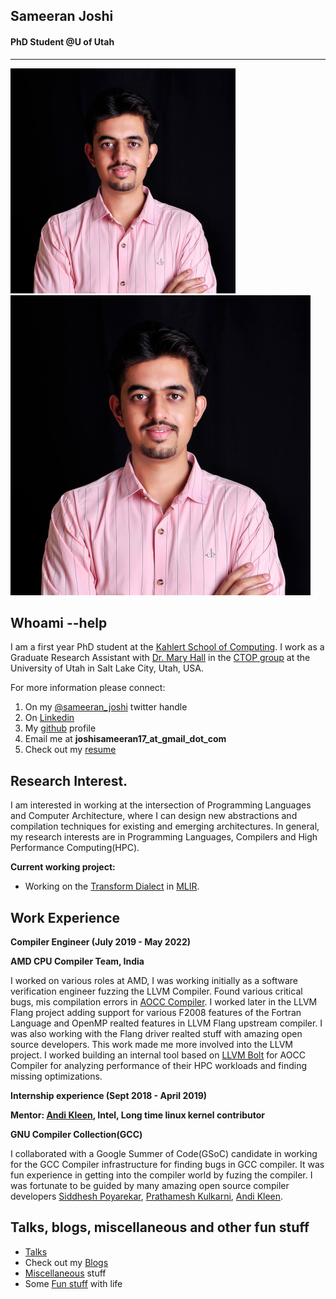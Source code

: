 ## **Sameeran Joshi**
#### **PhD Student @U of Utah**

---

![This is profile pic](/joshi01_30_30.jpg)
![This is profile pic](/joshi%2001_40_40.jpg)

## **Whoami --help**

I am a first year PhD student at the [Kahlert School of Computing](https://www.cs.utah.edu/). I work as a Graduate Research Assistant with [Dr. Mary Hall](https://www.cs.utah.edu/~mhall/) in the [CTOP group](http://ctop.cs.utah.edu/ctop/) at the University of Utah in Salt Lake City, Utah, USA.

For more information please connect:
1. On my [@sameeran_joshi](https://twitter.com/sameeran_joshi) twitter handle
2. On [Linkedin](https://www.linkedin.com/in/sameeran-joshi-b8b1b9144)
3. My [github](https://github.com/Sameeranjoshi) profile 
4. Email me at **joshisameeran17_at_gmail_dot_com**
5. Check out my [resume](/sameeran_joshi_plain_text.pdf)

## Research Interest.

I am interested in working at the intersection of Programming Languages and Computer Architecture, where I can design new abstractions and compilation techniques for existing and emerging architectures. In general, my research interests are in Programming Languages, Compilers and High Performance Computing(HPC).

**Current working project:**
- Working on the [Transform Dialect](https://mlir.llvm.org/docs/Dialects/Transform/) in [MLIR](https://mlir.llvm.org/).

## Work Experience

**Compiler Engineer (July 2019 - May 2022)**

**AMD CPU Compiler Team, India**

I worked on various roles at AMD, I was working initially as a software verification engineer fuzzing the LLVM Compiler. Found various critical bugs, mis compilation errors in [AOCC Compiler](https://developer.amd.com/amd-aocc/). I worked later in the LLVM Flang project adding support for various F2008 features of the Fortran Language and OpenMP realted features in LLVM Flang upstream compiler. I was also working with the Flang driver realted stuff with amazing open source developers. This work made me more involved into the LLVM project. I worked building an internal tool based on [LLVM Bolt](https://research.facebook.com/publications/bolt-a-practical-binary-optimizer-for-data-centers-and-beyond/) for AOCC Compiler for analyzing performance of their HPC workloads and finding missing optimizations.


**Internship experience (Sept 2018 - April 2019)**

**Mentor: **[Andi Kleen](https://www.halobates.de/), Intel**, Long time linux kernel contributor**

**GNU Compiler Collection(GCC)**

I collaborated with a Google Summer of Code(GSoC) candidate in working for the GCC Compiler infrastructure for finding bugs in GCC compiler.
It was fun experience in getting into the compiler world by fuzing the compiler. I was fortunate to be guided by many amazing open source compiler developers [Siddhesh Poyarekar](https://siddhesh.in/pages/about-me.html), [Prathamesh Kulkarni](), [Andi Kleen](https://www.halobates.de/). 


## Talks, blogs, miscellaneous and other fun stuff

- [Talks](/talks.md)
- Check out my [Blogs](/blog.md)
- [Miscellaneous](/miscellaneous.md) stuff
- Some [Fun stuff](/fun_stuff.md) with life 